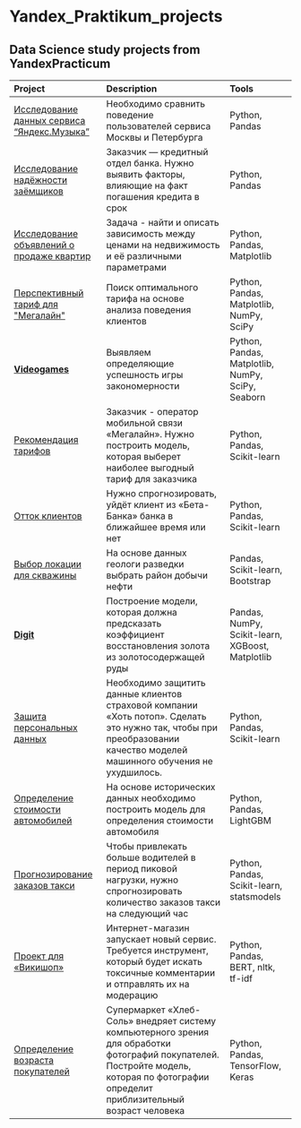 # Yandex_Praktikum_projects

## Data Science study projects from YandexPracticum

| Project | Description | Tools |
| :-------| :-----------| :-----------|
|[Исследование данных сервиса “Яндекс.Музыка” ](https://github.com/StacyNeutriNO/Yandex_Praktikum_projects/blob/main/all_projects/project_01/project_01.ipynb) | Необходимо сравнить поведение пользователей сервиса Москвы и Петербурга | Python, Pandas |
|[Исследование надёжности заёмщиков](https://github.com/StacyNeutriNO/Yandex_Praktikum_projects/blob/main/all_projects/project_02.ipynb) | Заказчик — кредитный отдел банка. Нужно выявить факторы, влияющие на факт погашения кредита в срок | Python, Pandas |
|[Исследование объявлений о продаже квартир](https://github.com/StacyNeutriNO/Yandex_Praktikum_projects/blob/main/all_projects/project_03.ipynb) | Задача - найти и описать  зависимость между ценами на недвижимость и  её различными параметрами | Python, Pandas, Matplotlib | 
|[Перспективный тариф для "Мегалайн"](https://github.com/StacyNeutriNO/Yandex_Praktikum_projects/blob/main/all_projects/project_04.ipynb) | Поиск оптимального тарифа на основе анализа поведения клиентов | Python, Pandas, Matplotlib, NumPy, SciPy |
|[**Videogames**](https://github.com/StacyNeutriNO/Yandex_Praktikum_projects/blob/main/all_projects/project_05.ipynb) | Выявляем определяющие успешность игры закономерности | Python, Pandas, Matplotlib, NumPy, SciPy, Seaborn |  
|[Рекомендация тарифов](https://github.com/StacyNeutriNO/Yandex_Praktikum_projects/blob/main/all_projects/project_06.ipynb) | Заказчик - оператор мобильной связи «Мегалайн». Нужно построить модель, которая выберет наиболее выгодный тариф для заказчика | Python,  Pandas, Scikit-learn |
|[Отток клиентов](https://github.com/StacyNeutriNO/Yandex_Praktikum_projects/blob/main/all_projects/project_07.ipynb) | Нужно спрогнозировать, уйдёт клиент из «Бета-Банка» банка в ближайшее время или нет |  Python,  Pandas,  Scikit-learn |
|[Выбор локации для скважины](https://github.com/StacyNeutriNO/Yandex_Praktikum_projects/blob/main/all_projects/project_08.ipynb) | На основе данных геологи разведки выбрать район добычи нефти | Pandas,  Scikit-learn, Bootstrap |
|[**Digit**](https://github.com/StacyNeutriNO/Yandex_Praktikum_projects/blob/main/all_projects/project_09.ipynb) | Построение модели, которая должна предсказать коэффициент восстановления золота из золотосодержащей руды | Pandas, NumPy, Scikit-learn, XGBoost, Matplotlib |
|[Защита персональных данных](https://github.com/StacyNeutriNO/Yandex_Praktikum_projects/blob/main/all_projects/project_10.ipynb) | Необходимо защитить данные клиентов страховой компании «Хоть потоп». Сделать это нужно так, чтобы при преобразовании качество моделей машинного обучения не ухудшилось. | Python,  Pandas,  Scikit-learn |
|[Определение стоимости автомобилей](https://github.com/StacyNeutriNO/Yandex_Praktikum_projects/blob/main/all_projects/project_11.ipynb) | На основе исторических данных необходимо построить модель для определения стоимости автомобиля | Python,  Pandas, LightGBM |
|[Прогнозирование заказов такси](https://github.com/StacyNeutriNO/Yandex_Praktikum_projects/blob/main/all_projects/project_12.ipynb) | Чтобы привлекать больше водителей в период пиковой нагрузки, нужно спрогнозировать количество заказов такси на следующий час | Python,  Pandas,  Scikit-learn, statsmodels |
|[Проект для «Викишоп»](https://github.com/StacyNeutriNO/Yandex_Praktikum_projects/blob/main/all_projects/project_13.ipynb) | Интернет-магазин запускает новый сервис. Требуется инструмент, который будет искать токсичные комментарии и отправлять их на модерацию | Python, Pandas, BERT, nltk, tf-idf |
|[Определение возраста покупателей](https://github.com/StacyNeutriNO/Yandex_Praktikum_projects/blob/main/all_projects/project_14.ipynb) | Cупермаркет «Хлеб-Соль» внедряет систему компьютерного зрения для обработки фотографий покупателей. Постройте модель, которая по фотографии определит приблизительный возраст человека | Python, Pandas, TensorFlow, Keras |
